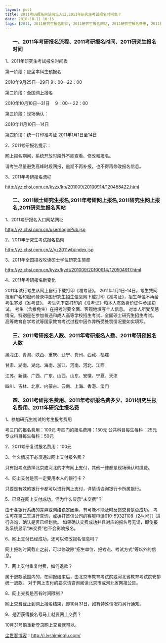```yaml
---
layout: post
title: 2011考研报名网站网址入口,2011年研究生考试报名时间表？
date: 2010-10-11 16:16
tags: [2011, 2011研究生报名时间, 2011研究生报名网站, 2011研究生报名费用, 2011研究生网上报名, 2011硕士研究生报名, 2011考研报名人数, 2011考研报名时间, 2011考研报名流程, 2011考研报名费多少, 2011考研报名费用, 2011考研网上报名, 电脑网络]
---
```

<ol>
<h3>一、2011年考研报名流程、2011考研报名时间、2011研究生报名时间</h3>
</ol>
1、2011年研究生考试报名时间表

第一阶段：应届本科生预报名

2010年9月25日--29日  9：00--22：00

第二阶段：全国网上报名

2010年10月10日--31日 　9：00-- 22：00

第三阶段：现场确认：

2010年11月10日--14日

第四阶段：统一打印准考证
2011年1月1日至14日

2、2011考研报名提示：

网上报名期间，系统开放时段外不能查看、修改和报名。

请考生尽量避免高峰时段网报，逾期不再补报，也不得再修改报名信息。

3、2011年考研报名流程

<a href="http://yz.chsi.com.cn/kyzx/kp/201009/20100914/120458422.html" target="_blank">http://yz.chsi.com.cn/kyzx/kp/201009/20100914/120458422.html</a>
<ol>
<h3>二、2011硕士研究生报名,2011年考研网上报名,2011研究生网上报名,2011研究生报名网站</h3>
</ol>
1、2011考研报名入口网站网址

<a href="http://yz.chsi.com.cn/user/loginPub.jsp" target="_blank">http://yz.chsi.com.cn/user/loginPub.jsp</a>

2、2011年研究生考试报名指南

<a href="http://yz.chsi.com.cn/z/yz2011wb/index.jsp" target="_blank">http://yz.chsi.com.cn/z/yz2011wb/index.jsp</a>

3、2011年全国招收攻读硕士学位研究生简章

<a href="http://yz.chsi.com.cn/kyzx/kydt/201009/20100914/120504917.html" target="_blank">http://yz.chsi.com.cn/kyzx/kydt/201009/20100914/120504917.html</a>

4、2011年考研报名新变化

2011年试行考生从网上自行下载打印《准考证》。
2011年1月1日-14日，考生凭网报用户名和密码登录中国研究生招生信息网下载打印《准考证》，招生单位不再给考生寄发《准考证》。
考生凭下载打印的《准考证》和本人有效身份证件参加初试。
考生（含推免生）在报考时要全面、客观地填写个人信息。
对本人所受奖惩情况，特别是在参加普通和成人高等学校招生考试、全国硕士研究生招生考试。
高等教育自学考试等国家教育考试过程中因作弊所受处罚情况要如实填写。
<ol>
<h3>三、2011考研报名人数、2011年考研报名人数、2011考研预报名人数</h3>
</ol>
黑龙江、青海、陕西、重庆、辽宁、贵州、西藏、福建

甘肃、湖南、湖北、海南、浙江、河南、河北、江西

江苏、新疆、广西、广东、山西、山东、安徽、宁夏、天津

四川、吉林、北京、内蒙古、云南、上海、香港、澳门
<ol>
<h3>四、2011考研报名费用、2011年考研报名费多少、2011研究生报名费用、2011年研究生报名费</h3>
</ol>
1、参加研究生初试的考生报考费用

考三门的报名费用：100元
考四门的报名费用：150元
公共科目每生每科：25元
专业科目每生每科：50元

2、2011考研复试报名费用：100元

3、什么情况下必须通过网上支付报名费？

只有报考点选择北京或河北的才有网上支付，其他一律都是现场确认时缴费。

4、网上支付是否一定要用本人的银行卡？

只要是有效的银行卡都可以进行网上支付，详情请咨询银行卡所属银行。

5、已经在网上支付成功，但为什么显示“未交费”？

由于各银行系统的差异或网络稳定因素，有可能不能及时反馈交费是否成功。
考生可在第二天进行查询，或拨打首信公司的客服电话010-59321108（24小时）进行咨询，确认是否已经划款。
如果确认交费成功并且对应的报名号无误，即使报名系统显示“未交费”也不会影响报名。

6、网上支付已经成功，还可以修改报名信息吗？

网上报名时间截止之前，可以修改除“招生单位、报考点、考试方式”等以外的信息。

7、网上支付重复付费，如何退款？

属于退款范围内的，在网报结束后，由北京市教育考试院或河北省教育考试院安排统一退款。
对于网上支付的要求请咨询阅读北京市或河北省网报公告。

8、网上交费是否有时间限制？

网上交费截止到网上报名结束，即10月31日，如有特殊情况将另行通知。

9、是否获得报名号马上就要网上交费？

10月31号前重新登录网上交费就可以。

<a href="http://i.lvshiminglu.com/">尘世客博客</a>：<a href="http://i.lvshiminglu.com/">http://i.lvshiminglu.com/</a>

